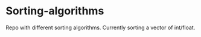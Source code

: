 # Sorting-algorithms
Repo with different sorting algorithms. Currently sorting a vector of int/float.
